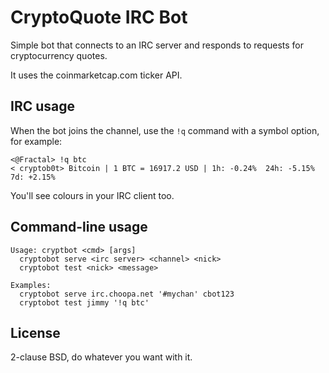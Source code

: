 # CryptoQuote IRC Bot

Simple bot that connects to an IRC server and responds to requests for cryptocurrency quotes.

It uses the coinmarketcap.com ticker API.

## IRC usage

When the bot joins the channel, use the `!q` command with a symbol option, for example:

    <@Fractal> !q btc
    < cryptob0t> Bitcoin | 1 BTC = 16917.2 USD | 1h: -0.24%  24h: -5.15%  7d: +2.15%

You'll see colours in your IRC client too.

## Command-line usage
    Usage: cryptbot <cmd> [args]
      cryptobot serve <irc server> <channel> <nick>
      cryptobot test <nick> <message>

    Examples:
      cryptobot serve irc.choopa.net '#mychan' cbot123
      cryptobot test jimmy '!q btc'

## License

2-clause BSD, do whatever you want with it.
